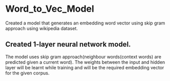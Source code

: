 # Word_to_Vec_Model
Created a model that generates an embedding word vector using skip gram approach using wikipedia dataset.

## Created 1-layer neural network model.
The model uses skip gram approach(neighbour words(context words) are predicted given a current word).
The weights between the input and hidden layer will be learnt while training and will be the required embedding vector for the given corpus.
